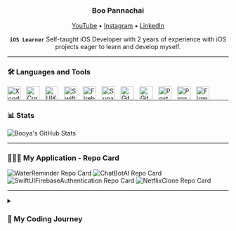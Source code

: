 <h3 align="center">Boo Pannachai</h3>

<p align="center">
  <a href="https://www.youtube.com/@booyadev-d7q">YouTube</a> •
  <a href="https://www.instagram.com/boo.pannachai/">Instagram</a> •
  <a href="https://www.linkedin.com/in/boo-pannachai/">LinkedIn</a>
</p>

<div align="center">
  <strong><code>iOS Learner</code></strong>
  Self-taught iOS Developer with 2 years of experience with iOS projects eager to learn and develop myself.
</div>

---

### 🛠️ Languages and Tools
<span title="Xcode">
  <img align="left" alt="Xcode" width="30px" style="padding-right:10px;" src="https://developer.apple.com/assets/elements/icons/xcode-cloud/xcode-cloud-128x128_2x.png" />
</span>
<span title="Cursor AI">
  <img align="left" alt="Cursor" width="30px" style="padding-right:10px;" src="https://ai-cursor.com/wp-content/uploads/2024/09/logo-cursor-ai-png.webp" />
</span>
<span title="Swift">
  <img align="left" alt="UIKit" width="30px" style="padding-right:10px;" src="https://cdn.jsdelivr.net/gh/devicons/devicon/icons/swift/swift-original.svg" />
</span>
<span title="SwiftUI">
  <img align="left" alt="SwiftUI" width="30px" style="padding-right:10px;" src="https://img.icons8.com/fluent/512/swiftui.png" />
</span>
<span title="Firebase">
  <img align="left" alt="Firebase" width="30px" style="padding-right:10px;" src="https://cdn.iconscout.com/icon/free/png-256/free-firebase-3521427-2944871.png?f=webp" />
</span>
<span title="Supabase">
  <img align="left" alt="Supabase" width="30px" style="padding-right:10px;" src="https://pipedream.com/s.v0/app_1dBhP3/logo/96" />
</span>
<span title="GitLab">
  <img align="left" alt="GitLab" width="30px" style="padding-right:10px;" src="https://cdn.jsdelivr.net/gh/devicons/devicon/icons/gitlab/gitlab-original.svg" />
</span>
<span title="GitKraken">
  <img align="left" alt="GitKraken" width="30px" style="padding-right:10px;" src="https://www.gitkraken.com/wp-content/uploads/2021/03/gitkraken-logo-dark-sq.png" />
</span>
<span title="Postman">
  <img align="left" alt="Postman" width="30px" style="padding-right:10px;" src="https://cdn.iconscout.com/icon/free/png-256/free-postman-logo-icon-download-in-svg-png-gif-file-formats--technology-social-media-company-brand-vol-5-pack-logos-icons-2945092.png?f=webp" />
</span>
<span title="ProxyMan">
  <img align="left" alt="ProxyMan" width="30px" style="padding-right:10px;" src="https://proxyman.imgix.net/assets/images/AppIcon_v2.png?auto=format&fit=max&w=128" />
</span>
<span title="Figma">
  <img align="left" alt="Figma" width="30px" style="padding-right:10px;" src="https://cdn.jsdelivr.net/gh/devicons/devicon/icons/figma/figma-original.svg" />
</span>
<br/>

---

### 📊 Stats
<!-- ![Booya's GitHub stats](https://github-readme-stats.vercel.app/api?username=booya-tech&show_icons=true&theme=discord_old_blurple)
<!-- ![GitHub Streak](https://streak-stats.demolab.com/?user=booya-tech&theme=gruvbox&border_radius=4.5) -->
<picture>
  <source
    srcset="https://github-readme-stats.vercel.app/api?username=booya-tech&show_icons=true&theme=github_dark_dimmed"
    media="(prefers-color-scheme: dark)"
  />
  <source
    srcset="https://github-readme-stats.vercel.app/api?username=booya-tech&show_icons=true&theme=github_dark_dimmed"
    media="(prefers-color-scheme: light), (prefers-color-scheme: no-preference)"
  />
  <img src="https://github-readme-stats.vercel.app/api?username=booya-tech&show_icons=true" alt="Booya's GitHub Stats" />
</picture>


---

### 🧑🏻‍💻 My Application - Repo Card
<!-- [![Readme Card](https://github-readme-stats.vercel.app/api/pin/?username=booya-tech&repo=WaterReminder&theme=discord_old_blurple)](https://github.com/booya-tech/WaterReminder)
<!-- ![GitHub Streak](https://streak-stats.demolab.com/?user=booya-tech&theme=gruvbox&border_radius=4.5) -->
<picture>
  <source
    srcset="https://github-readme-stats.vercel.app/api/pin/?username=booya-tech&repo=WaterReminder&theme=github_dark_dimmed"
    media="(prefers-color-scheme: dark)"
  />
  <source
    srcset="https://github-readme-stats.vercel.app/api/pin/?username=booya-tech&repo=WaterReminder&theme=github_dark_dimmed"
    media="(prefers-color-scheme: light), (prefers-color-scheme: no-preference)"
  />
  <img src="https://github-readme-stats.vercel.app/api/pin/?username=booya-tech&repo=WaterReminder" alt="WaterReminder Repo Card" />
</picture>

<picture>
  <source
    srcset="https://github-readme-stats.vercel.app/api/pin/?username=booya-tech&repo=ChatBotAI&theme=github_dark_dimmed"
    media="(prefers-color-scheme: dark)"
  />
  <source
    srcset="https://github-readme-stats.vercel.app/api/pin/?username=booya-tech&repo=ChatBotAI&theme=github_dark_dimmed"
    media="(prefers-color-scheme: light), (prefers-color-scheme: no-preference)"
  />
  <img src="https://github-readme-stats.vercel.app/api/pin/?username=booya-tech&repo=ChatBotAI" alt="ChatBotAI Repo Card" />
</picture>

<picture>
  <source
    srcset="https://github-readme-stats.vercel.app/api/pin/?username=booya-tech&repo=SwiftUIFirebaseAuthentication&theme=github_dark_dimmed"
    media="(prefers-color-scheme: dark)"
  />
  <source
    srcset="https://github-readme-stats.vercel.app/api/pin/?username=booya-tech&repo=SwiftUIFirebaseAuthentication&theme=duegithub_dark_dimmedfy"
    media="(prefers-color-scheme: light), (prefers-color-scheme: no-preference)"
  />
  <img src="https://github-readme-stats.vercel.app/api/pin/?username=booya-tech&repo=SwiftUIFirebaseAuthentication" alt="SwiftUIFirebaseAuthentication Repo Card" />
</picture>

<picture>
  <source
    srcset="https://github-readme-stats.vercel.app/api/pin/?username=booya-tech&repo=NetflixClone&theme=github_dark_dimmed"
    media="(prefers-color-scheme: dark)"
  />
  <source
    srcset="https://github-readme-stats.vercel.app/api/pin/?username=booya-tech&repo=NetflixClone&theme=github_dark_dimmed"
    media="(prefers-color-scheme: light), (prefers-color-scheme: no-preference)"
  />
  <img src="https://github-readme-stats.vercel.app/api/pin/?username=booya-tech&repo=SwiftUIFirebaseAuthentication" alt="NetflixClone Repo Card" />
</picture>

---

<details>
 <summary><h3> 📖 My Coding Journey</h3></summary>
I began my coding journey as an information technology student with a deep passion for learning everything I could about the world of programming. Along the way, I taught myself iOS development, driven by a dream to create an app that would positively impact others and help them live better lives every day. This dedication led to my first job as an iOS developer upon graduation.

At the same time, I was pursuing another aspiration: becoming a content creator. I’ve been consistently posting at least two videos per month on Instagram Reels to grow my audience, with the ultimate goal of transitioning to YouTube in the future.

Currently, I am an iOS developer with nearly one year of experience. I’m committed to honing my skills, striving to become an expert in iOS development, and working toward my dream of creating applications that make people’s lives better.
</details>

<!-- Might use in a future -->
   <!-- <p align="left">
      <a href="https://www.youtube.com/c/fknight?sub_confirmation=1">
         <img alt="youtube subscribers" title="Subscribe to my YouTube channel" src="https://custom-icon-badges.demolab.com/youtube/channel/subscribers/UC2WHjPDvbE6O328n17ZGcfg?color=%23E05D44&label=SUBSCRIBE&logo=video&logoColor=white&style=for-the-badge&labelColor=CE4630"/></a> 
      <a href="https://www.youtube.com/c/fknight">
         <img alt="youtube views" title="YouTube views" src="https://custom-icon-badges.demolab.com/youtube/channel/views/UC2WHjPDvbE6O328n17ZGcfg?color=%23E1AD0E&logo=eye&logoColor=white&style=for-the-badge&labelColor=C79600"/></a> 
      <a href="https://github.com/ForrestKnight?tab=followers">
         <img alt="followers" title="Follow me on Github" src="https://custom-icon-badges.demolab.com/github/followers/ForrestKnight?color=236ad3&labelColor=1155ba&style=for-the-badge&logo=person-add&label=Follow&logoColor=white"/></a>
      <a href="https://github.com/ForrestKnight?tab=repositories&sort=stargazers">
         <img alt="total stars" title="Total stars on GitHub" src="https://custom-icon-badges.demolab.com/github/stars/ForrestKnight?color=55960c&style=for-the-badge&labelColor=488207&logo=star"/></a>
   </p> -->

<!-- ### 📺 Latest YouTube Videos -->
<!-- BEGIN YOUTUBE-CARDS -->
<!-- [![The Making of GNU: The World's First Open-Source Software](https://ytcards.demolab.com/?id=sQDvkd2wtxU&title=The+Making+of+GNU%3A+The+World%27s+First+Open-Source+Software&lang=en&timestamp=1684076438&background_color=%230d1117&title_color=%23ffffff&stats_color=%23dedede&width=250&duration=484 "The Making of GNU: The World's First Open-Source Software")](https://www.youtube.com/watch?v=sQDvkd2wtxU)
[![AI bots were given freedom in a virtual city…](https://ytcards.demolab.com/?id=FBvyxc0PSlc&title=AI+bots+were+given+freedom+in+a+virtual+city%E2%80%A6&lang=en&timestamp=1683126008&background_color=%230d1117&title_color=%23ffffff&stats_color=%23dedede&width=250&duration=291 "AI bots were given freedom in a virtual city…")](https://www.youtube.com/watch?v=FBvyxc0PSlc)
[![Elon Musk is building TruthGPT…](https://ytcards.demolab.com/?id=TOIRY9UjAMI&title=Elon+Musk+is+building+TruthGPT%E2%80%A6&lang=en&timestamp=1682002817&background_color=%230d1117&title_color=%23ffffff&stats_color=%23dedede&width=250&duration=53 "Elon Musk is building TruthGPT…")](https://www.youtube.com/watch?v=TOIRY9UjAMI)
[![Don't sleep on Nvidia.](https://ytcards.demolab.com/?id=dgmQ-IAANAc&title=Don%27t+sleep+on+Nvidia.&lang=en&timestamp=1681909225&background_color=%230d1117&title_color=%23ffffff&stats_color=%23dedede&width=250&duration=482 "Don't sleep on Nvidia.")](https://www.youtube.com/watch?v=dgmQ-IAANAc)
[![These AI TOOLS will help you CODE BETTER](https://ytcards.demolab.com/?id=jArtVVbYGKk&title=These+AI+TOOLS+will+help+you+CODE+BETTER&lang=en&timestamp=1681390835&background_color=%230d1117&title_color=%23ffffff&stats_color=%23dedede&width=250&duration=756 "These AI TOOLS will help you CODE BETTER")](https://www.youtube.com/watch?v=jArtVVbYGKk)
[![AI Just Got Crazy - Things Will Never Be The Same](https://ytcards.demolab.com/?id=4_frwLFlOt8&title=AI+Just+Got+Crazy+-+Things+Will+Never+Be+The+Same&lang=en&timestamp=1680786003&background_color=%230d1117&title_color=%23ffffff&stats_color=%23dedede&width=250&duration=693 "AI Just Got Crazy - Things Will Never Be The Same")](https://www.youtube.com/watch?v=4_frwLFlOt8) -->
<!-- END YOUTUBE-CARDS -->

<!-- [<img src="https://custom-icon-badges.demolab.com/badge/-Subscribe%20For%20More-red?style=for-the-badge&logo=video&logoColor=white"/>](https://www.youtube.com/c/fknight?sub_confirmation=1) -->

